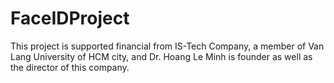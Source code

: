 # FaceIDProject
This project is supported financial from IS-Tech Company, a member of Van Lang University of HCM city, and Dr. Hoang Le Minh is founder as well as the director of this company.
